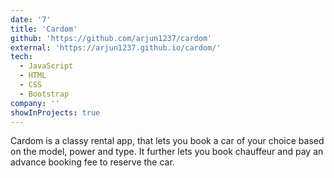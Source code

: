 ```yaml
---
date: '7'
title: 'Cardom'
github: 'https://github.com/arjun1237/cardom'
external: 'https://arjun1237.github.io/cardom/'
tech:
  - JavaScript
  - HTML
  - CSS
  - Bootstrap
company: ''
showInProjects: true
---
```


Cardom is a classy rental app, that lets you book a car of your choice based on the model, power and type. It further lets you book chauffeur and pay an advance booking fee to reserve the car.
